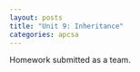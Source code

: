 ```yaml
---
layout: posts
title: "Unit 9: Inheritance"
categories: apcsa
---
```

Homework submitted as a team.
<br>